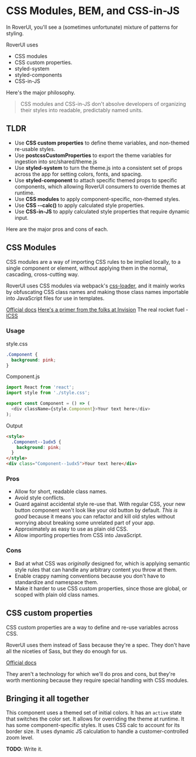 # CSS Modules, BEM, and CSS-in-JS

In RoverUI, you'll see a (sometimes unfortunate) mixture of patterns for styling.

RoverUI uses

- CSS modules
- CSS custom properties.
- styled-system
- styled-components
- CSS-in-JS

Here's the major philosophy.

> CSS modules and CSS-in-JS don't absolve developers of organizing their styles into readable, predictably named units.

## TLDR

- Use **CSS custom properties** to define theme variables, and non-themed re-usable styles.
- Use **postcssCustomProperties** to export the theme variables for ingestion into src/shared/theme.js
- Use **styled-system** to turn the theme.js into a consistent set of props across the app for setting colors, fonts, and spacing.
- Use **styled-component** to attach specific themed props to specific components, which allowing RoverUI consumers to override themes at runtime.
- Use **CSS modules** to apply component-specific, non-themed styles.
- Use **CSS --calc()** to apply calculated style properties.
- Use **CSS-in-JS** to apply calculated style properties that require dynamic input.

Here are the major pros and cons of each.

## CSS Modules

CSS modules are a way of importing CSS rules to be implied locally, to a single component or element, without applying them in the normal, cascading, cross-cutting way.

RoverUI uses CSS modules via webpack's [css-loader](https://github.com/webpack-contrib/css-loader), and it mainly works by obfuscating CSS class names and making those class names importable into JavaScript files for use in templates.

[Official docs](https://github.com/css-modules/css-modules)
[Here's a primer from the folks at Invision](https://engineering.invisionapp.com/post/introduction-css-modules/)
The real rocket fuel - [ICSS](https://github.com/css-modules/icss)

### Usage

style.css

```css
.Component {
  background: pink;
}
```

Component.js

```js
import React from 'react';
import style from './style.css';

export const Component = () => (
  <div className={style.Component}>Your text here</div>
);
```

Output

```html
<style>
  .Component--1udx5 {
    background: pink;
  }
</style>
<div class="Component--1udx5">Your text here</div>
```

### Pros

- Allow for short, readable class names.
- Avoid style conflicts.
- Guard against accidental style re-use that. With regular CSS, your new button component won't look like your old button by default. _This is good_ because it means you can refactor and kill old styles without worrying about breaking some unrelated part of your app.
- Approximately as easy to use as plain old CSS.
- Allow importing properties from CSS into JavaScript.

### Cons

- Bad at what CSS was _originally_ designed for, which is applying semantic style rules that can handle any arbitrary content you throw at them.
- Enable crappy naming conventions because you don't have to standardize and namespace them.
- Make it harder to use CSS custom properties, since those are global, or scoped with plain old class names.

## CSS custom properties

CSS custom properties are a way to define and re-use variables across CSS.

RoverUI uses them instead of Sass because they're a spec. They don't have all the niceties of Sass, but they do enough for us.

[Official docs](https://developer.mozilla.org/en-US/docs/Web/CSS/--*)

They aren't a technology for which we'll do pros and cons, but they're worth mentioning because they require special handling with CSS modules.

## Bringing it all together

This component uses a themed set of initial colors.
It has an `active` state that switches the color set.
It allows for overriding the theme at runtime.
It has some component-specific styles.
It uses CSS calc to account for its border size.
It uses dynamic JS calculation to handle a customer-controlled zoom level.

**TODO**: Write it.
